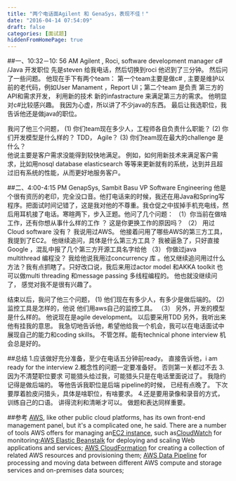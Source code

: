 ```yaml
---
title: "两个电话面Agilent 和 GenaSys，表现不佳！"
date: "2016-04-14 07:54:09"
draft: false
categories: [面试题]
hiddenFromHomePage: true
---
```

##一、10:32－10: 56 AM  Agilent , Roci, software development manager
c# /Java 开发职位
先是steven 给我电话，然后切换到roci   他迟到了三分钟。 然后问了一些问题。 他现在手下有两个team： 第一个team主要是做c# , 主要是维护以前的老代码，例如User Manament ，Report UI；第二个team 是负责 第三方的API和需求开发， 利用新的技术  新的infastracture 来满足第三方的需求。
他明显对c#比较感兴趣。 我因为心虚，所以讲了不少java的东西。 最后让我选职位，我告诉他还是做java的职位。

我问了他三个问题，
(1) 你们team现在多少人，工程师各自负责什么职能？
(2) 你们开发模型是什么样的？ TDD， Agile？
(3) 你们team现在最大的challenge 是什么？  
他说主要是客户需求没能得到较快地满足。 例如，如何用新技术来满足客户需求，比如用nosql database  elasticsearch 等等来更新就有的系统，达到并且超过旧有系统的性能，从而更好地服务客户。

##二、4:00-4:15 PM  GenapSys,  Sambit Basu  VP Software Engineering
他是个很有资历的老印，完全没口音。他打电话来的时候，我还在用Java和Spring写程序。把面试时间记错了，这是我对他的不尊重。我仓促之中拔掉手机充电线，然后用耳机接了电话。寒暄两下，步入正题。他问了几个问题：
 （1）你当前在做啥工作，还有你想从事什么样的工作 ？ 这是你更换工作的原因吗？
（2） 用过Cloud software 没有？  我说用过AWS。 他接着问用了哪些AWS的第三方工具， 我提到了EC2。 他继续追问，具体是什么第三方工具？ 我被逼急了，只好直接Google ，混乱中报了几个第三方开源工具名字给他
（3） 你做过java multithread 编程没？ 我给他说我用过concurrency 库 。他又继续追问用过什么方法？我有点抓瞎了。只好改口说，我后来用过actor model 和AKKA toolkit  也可以做multi threading 和message passing 多线程编程的。 他也就没继续问了， 感觉对我不是很有兴趣了。

结束以后，我问了他三个问题，
(1) 他们现在有多少人，有多少是做后端的。
(2) 监控工具是怎样的，他说 他们用aws自己的监控工具。
（3） 另外，开发的模型是什么样的。 他说现在是agile development。 以后要采用TDD
另外，我听出来他有挂我的意思。 我急切地告诉他，希望他给我一个机会，我可以在电话面试中展现自己的能力和coding skills。 不管怎样。能有technical phone interview 机会总是好的。

##总结
1.应该做好充分准备，至少在电话五分钟前ready。 直接告诉他，i am ready for the interview
2.概念性的问题一定要准备好。 否则第一关都过不去
3.    因为不清楚职位要求 可能猎头给过我，可能猎头只是在电话里面说过了。 我隐约记得是做后端的。 等他告诉我职位是后端 pipeline的时候， 已经有点晚了。 下次要厚着脸皮问猎头，具体是啥职位，有啥要求。
4.还是要用录像和录音的方式，训练自己的口语。 讲得流利和清晰才可以。 做题和表达同样重要。

##参考
[AWS](http://whatis.techtarget.com/definition/Amazon-Web-Services-AWS), like other public cloud platforms, has its own front-end management panel, but it's a complicated one, he said. There are a number of tools AWS offers for managing an[EC2 instance](http://searchaws.techtarget.com/definition/Amazon-Elastic-Compute-Cloud-Amazon-EC2), such as[CloudWatch](http://searchaws.techtarget.com/answer/What-Amazon-CloudWatch-Logs-can-and-cant-do) for monitoring;[AWS Elastic Beanstalk](http://searchcloudcomputing.techtarget.com/photostory/2240174129/Snapshots-of-AWS-reInvent-2012/10/Amazon-Web-Services-Elastic-Beanstalk-feeds-into-enterprise-development-fears) for deploying and scaling Web applications and services; [AWS CloudFormation](http://searchaws.techtarget.com/tip/How-AWS-CloudFormation-helps-streamline-cloud-resources) for creating a collection of related AWS resources and provisioning them; [AWS Data Pipeline](http://searchaws.techtarget.com/tip/Manage-cloud-workflows-with-AWS-Data-Pipeline) for processing and moving data between different AWS compute and storage services and on-premises data sources;
